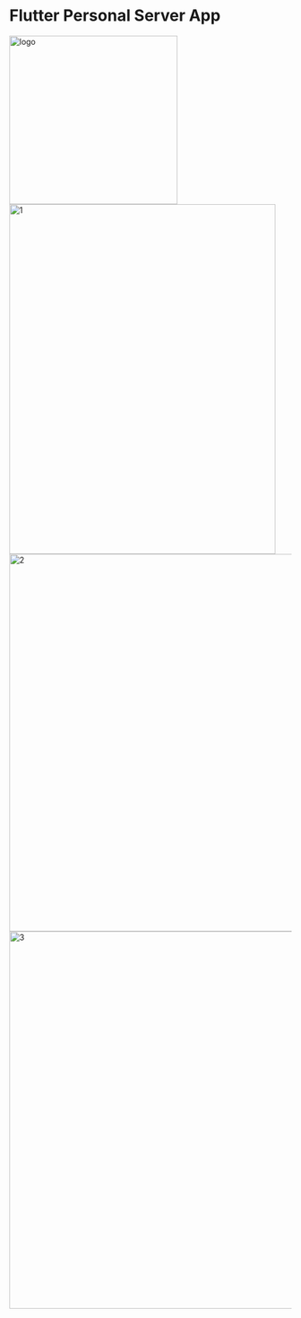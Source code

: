 # Flutter Personal Server App

<img width="300" height="300" alt="logo" src="https://github.com/user-attachments/assets/c79ef5ef-bbdc-4833-b895-c81b00c7602a" />
<br/>
<img width="475" height="623" alt="1" src="https://github.com/user-attachments/assets/1c58fdc2-1c80-4ba5-82a2-5e16beae76d6" />
<img width="565" height="672" alt="2" src="https://github.com/user-attachments/assets/bfaf4a95-937f-4462-b65c-6d40f7335bee" />
<img width="565" height="672" alt="3" src="https://github.com/user-attachments/assets/8b696688-6eae-4f83-a065-027b54072ab2" />
